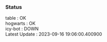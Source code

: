 ### Status


table : OK  
hogwarts : OK  
icy-bot : DOWN  
Latest Update : 2023-09-16 19:06:00.400900
